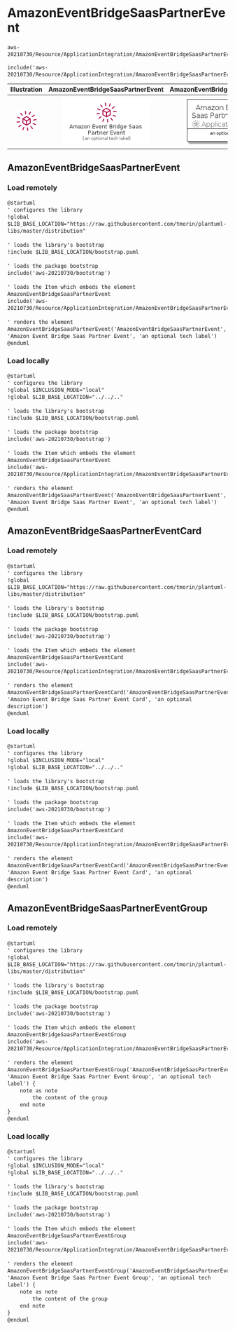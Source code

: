 # AmazonEventBridgeSaasPartnerEvent


```text
aws-20210730/Resource/ApplicationIntegration/AmazonEventBridgeSaasPartnerEvent
```

```text
include('aws-20210730/Resource/ApplicationIntegration/AmazonEventBridgeSaasPartnerEvent')
```



| Illustration | AmazonEventBridgeSaasPartnerEvent | AmazonEventBridgeSaasPartnerEventCard | AmazonEventBridgeSaasPartnerEventGroup |
| :---: | :---: | :---: | :---: |
| ![illustration for Illustration](../../../aws-20210730/Resource/ApplicationIntegration/AmazonEventBridgeSaasPartnerEvent.png) | ![illustration for AmazonEventBridgeSaasPartnerEvent](../../../aws-20210730/Resource/ApplicationIntegration/AmazonEventBridgeSaasPartnerEvent.Local.png) | ![illustration for AmazonEventBridgeSaasPartnerEventCard](../../../aws-20210730/Resource/ApplicationIntegration/AmazonEventBridgeSaasPartnerEventCard.Local.png) | ![illustration for AmazonEventBridgeSaasPartnerEventGroup](../../../aws-20210730/Resource/ApplicationIntegration/AmazonEventBridgeSaasPartnerEventGroup.Local.png) |




## AmazonEventBridgeSaasPartnerEvent

### Load remotely
```plantuml
@startuml
' configures the library
!global $LIB_BASE_LOCATION="https://raw.githubusercontent.com/tmorin/plantuml-libs/master/distribution"

' loads the library's bootstrap
!include $LIB_BASE_LOCATION/bootstrap.puml

' loads the package bootstrap
include('aws-20210730/bootstrap')

' loads the Item which embeds the element AmazonEventBridgeSaasPartnerEvent
include('aws-20210730/Resource/ApplicationIntegration/AmazonEventBridgeSaasPartnerEvent')

' renders the element
AmazonEventBridgeSaasPartnerEvent('AmazonEventBridgeSaasPartnerEvent', 'Amazon Event Bridge Saas Partner Event', 'an optional tech label')
@enduml
```

### Load locally
```plantuml
@startuml
' configures the library
!global $INCLUSION_MODE="local"
!global $LIB_BASE_LOCATION="../../.."

' loads the library's bootstrap
!include $LIB_BASE_LOCATION/bootstrap.puml

' loads the package bootstrap
include('aws-20210730/bootstrap')

' loads the Item which embeds the element AmazonEventBridgeSaasPartnerEvent
include('aws-20210730/Resource/ApplicationIntegration/AmazonEventBridgeSaasPartnerEvent')

' renders the element
AmazonEventBridgeSaasPartnerEvent('AmazonEventBridgeSaasPartnerEvent', 'Amazon Event Bridge Saas Partner Event', 'an optional tech label')
@enduml
```

## AmazonEventBridgeSaasPartnerEventCard

### Load remotely
```plantuml
@startuml
' configures the library
!global $LIB_BASE_LOCATION="https://raw.githubusercontent.com/tmorin/plantuml-libs/master/distribution"

' loads the library's bootstrap
!include $LIB_BASE_LOCATION/bootstrap.puml

' loads the package bootstrap
include('aws-20210730/bootstrap')

' loads the Item which embeds the element AmazonEventBridgeSaasPartnerEventCard
include('aws-20210730/Resource/ApplicationIntegration/AmazonEventBridgeSaasPartnerEvent')

' renders the element
AmazonEventBridgeSaasPartnerEventCard('AmazonEventBridgeSaasPartnerEventCard', 'Amazon Event Bridge Saas Partner Event Card', 'an optional description')
@enduml
```

### Load locally
```plantuml
@startuml
' configures the library
!global $INCLUSION_MODE="local"
!global $LIB_BASE_LOCATION="../../.."

' loads the library's bootstrap
!include $LIB_BASE_LOCATION/bootstrap.puml

' loads the package bootstrap
include('aws-20210730/bootstrap')

' loads the Item which embeds the element AmazonEventBridgeSaasPartnerEventCard
include('aws-20210730/Resource/ApplicationIntegration/AmazonEventBridgeSaasPartnerEvent')

' renders the element
AmazonEventBridgeSaasPartnerEventCard('AmazonEventBridgeSaasPartnerEventCard', 'Amazon Event Bridge Saas Partner Event Card', 'an optional description')
@enduml
```

## AmazonEventBridgeSaasPartnerEventGroup

### Load remotely
```plantuml
@startuml
' configures the library
!global $LIB_BASE_LOCATION="https://raw.githubusercontent.com/tmorin/plantuml-libs/master/distribution"

' loads the library's bootstrap
!include $LIB_BASE_LOCATION/bootstrap.puml

' loads the package bootstrap
include('aws-20210730/bootstrap')

' loads the Item which embeds the element AmazonEventBridgeSaasPartnerEventGroup
include('aws-20210730/Resource/ApplicationIntegration/AmazonEventBridgeSaasPartnerEvent')

' renders the element
AmazonEventBridgeSaasPartnerEventGroup('AmazonEventBridgeSaasPartnerEventGroup', 'Amazon Event Bridge Saas Partner Event Group', 'an optional tech label') {
    note as note
        the content of the group
    end note
}
@enduml
```

### Load locally
```plantuml
@startuml
' configures the library
!global $INCLUSION_MODE="local"
!global $LIB_BASE_LOCATION="../../.."

' loads the library's bootstrap
!include $LIB_BASE_LOCATION/bootstrap.puml

' loads the package bootstrap
include('aws-20210730/bootstrap')

' loads the Item which embeds the element AmazonEventBridgeSaasPartnerEventGroup
include('aws-20210730/Resource/ApplicationIntegration/AmazonEventBridgeSaasPartnerEvent')

' renders the element
AmazonEventBridgeSaasPartnerEventGroup('AmazonEventBridgeSaasPartnerEventGroup', 'Amazon Event Bridge Saas Partner Event Group', 'an optional tech label') {
    note as note
        the content of the group
    end note
}
@enduml
```

